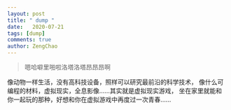 ```yaml
---
layout: post
title: " dump "
date:   2020-07-21
tags: [dump]
comments: true
author: ZengChao
---
```


> 嗯哈噼里啪啦洛塔洛塔昂昂昂啊

像动物一样生活，没有高科技设备，照样可以研究最前沿的科学技术，
像什么可编程的材料，虚拟现实，全息影像……其实就是虚拟现实游戏，
坐在家里就能和你一起玩的那种，好想和你在虚拟游戏中再度过一次青春……
